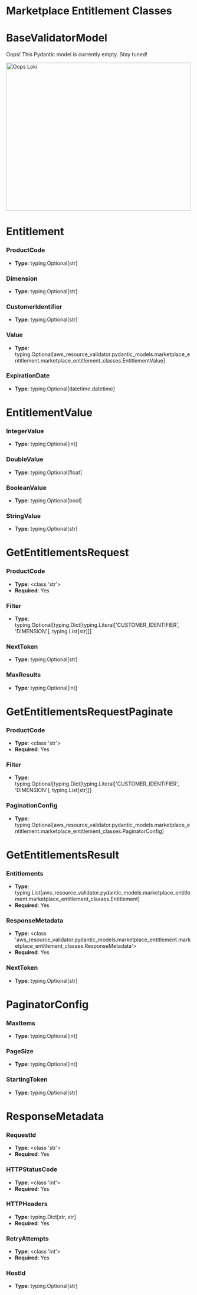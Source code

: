 # Marketplace Entitlement Classes

# BaseValidatorModel

Oops! This Pydantic model is currently empty. Stay tuned!

<img src="/aws_resource_validator/images/oops_loki.png" width="500" height="400" title="Oops Loki">

# Entitlement

### ProductCode
- **Type**: typing.Optional[str]

### Dimension
- **Type**: typing.Optional[str]

### CustomerIdentifier
- **Type**: typing.Optional[str]

### Value
- **Type**: typing.Optional[aws_resource_validator.pydantic_models.marketplace_entitlement.marketplace_entitlement_classes.EntitlementValue]

### ExpirationDate
- **Type**: typing.Optional[datetime.datetime]


# EntitlementValue

### IntegerValue
- **Type**: typing.Optional[int]

### DoubleValue
- **Type**: typing.Optional[float]

### BooleanValue
- **Type**: typing.Optional[bool]

### StringValue
- **Type**: typing.Optional[str]


# GetEntitlementsRequest

### ProductCode
- **Type**: <class 'str'>
- **Required**: Yes

### Filter
- **Type**: typing.Optional[typing.Dict[typing.Literal['CUSTOMER_IDENTIFIER', 'DIMENSION'], typing.List[str]]]

### NextToken
- **Type**: typing.Optional[str]

### MaxResults
- **Type**: typing.Optional[int]


# GetEntitlementsRequestPaginate

### ProductCode
- **Type**: <class 'str'>
- **Required**: Yes

### Filter
- **Type**: typing.Optional[typing.Dict[typing.Literal['CUSTOMER_IDENTIFIER', 'DIMENSION'], typing.List[str]]]

### PaginationConfig
- **Type**: typing.Optional[aws_resource_validator.pydantic_models.marketplace_entitlement.marketplace_entitlement_classes.PaginatorConfig]


# GetEntitlementsResult

### Entitlements
- **Type**: typing.List[aws_resource_validator.pydantic_models.marketplace_entitlement.marketplace_entitlement_classes.Entitlement]
- **Required**: Yes

### ResponseMetadata
- **Type**: <class 'aws_resource_validator.pydantic_models.marketplace_entitlement.marketplace_entitlement_classes.ResponseMetadata'>
- **Required**: Yes

### NextToken
- **Type**: typing.Optional[str]


# PaginatorConfig

### MaxItems
- **Type**: typing.Optional[int]

### PageSize
- **Type**: typing.Optional[int]

### StartingToken
- **Type**: typing.Optional[str]


# ResponseMetadata

### RequestId
- **Type**: <class 'str'>
- **Required**: Yes

### HTTPStatusCode
- **Type**: <class 'int'>
- **Required**: Yes

### HTTPHeaders
- **Type**: typing.Dict[str, str]
- **Required**: Yes

### RetryAttempts
- **Type**: <class 'int'>
- **Required**: Yes

### HostId
- **Type**: typing.Optional[str]


